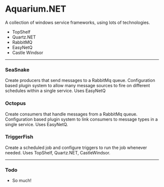 # Aquarium.NET 

A collection of windows service frameworks, using lots of technologies.
* TopShelf
* Quartz.NET
* RabbitMQ
* EasyNetQ
* Castle Windsor


---- 
### SeaSnake
Create producers that send messages to a RabbitMq queue. Configuration based plugin system to allow many message sources to fire on different schedules within a single service. Uses EasyNetQ

### Octopus
Create consumers that handle messages from a RabbitMq queue. Configuration based plugin system to link consumers to message types in a single service. Uses EasyNetQ.

### TriggerFish
Create a scheduled job and configure triggers to run the job whenever needed. Uses TopShelf, Quartz.NET, CastleWindsor.


----
### Todo
* So much!
